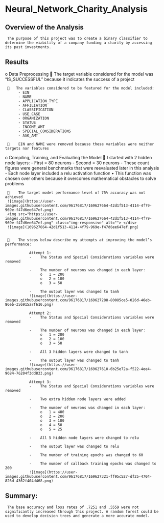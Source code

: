 # Neural_Network_Charity_Analysis


## Overview of the Analysis

     The purpose of this project was to create a binary classifier to determine the viability of a company funding a charity by accessing its past investments.


## Results

o	Data Preprocessing
        The target variable considered for the model was “IS_SUCCESSFUL” because it indicates the success of a project

        The variables considered to be featured for the model included:
          -	EIN
          -	NAME
          -	APPLICATION_TYPE
          -	AFFILIATION
          -	CLASSIFICATION
          -	USE_CASE
          -	ORGANIZATION
          -	STATUS
          -	INCOME_AMT
          -	SPECIAL_CONSIDERATIONS
          -	ASK_AMT

         EIN and NAME were removed because these variables were neither targets nor features

o	Compiling, Training, and Evaluating the Model
         I started with 2 hidden node layers:
          -	First = 80 neurons
          -	Second = 30 neurons
          -	These count figures were general benchmarks that were reevaluated later in this analysis
          -	Each node layer included a relu activation function
               •	This function was chosen over others because it overcomes mathematical obstacles to solve problems

         The target model performance level of 75% accuracy was not achieved
     ![image](https://user-images.githubusercontent.com/96176817/169627664-42d1f513-4114-4f79-969e-f47d6ee647ef.png)
     <img src="https://user-images.githubusercontent.com/96176817/169627664-42d1f513-4114-4f79-969e-f47d6ee647ef.png" class="img-responsive" alt=""> </div>
     ![image](169627664-42d1f513-4114-4f79-969e-f47d6ee647ef.png)


         The steps below describe my attempts at improving the model’s performance:

               Attempt 1: 
               -	The Status and Special Considerations variables were removed

               -	The number of neurons was changed in each layer:
                    o	1 = 200
                    o	2 = 100
                    o	3 = 50

               -	The output layer was changed to tanh
               ![image](https://user-images.githubusercontent.com/96176817/169627288-80085ce5-026d-46eb-86eb-356915a7f610.png)

               Attempt 2:
               -	The Status and Special Considerations variables were removed

               -	The number of neurons was changed in each layer:
                    o	1 = 200
                    o	2 = 100
                    o	3 = 50

               -	All 3 hidden layers were changed to tanh

               -	The output layer was changed to tanh
               ![image](https://user-images.githubusercontent.com/96176817/169627610-6b25e72a-f522-4ee4-9684-76204f3dd833.png)

               Attempt 3:
               -	The Status and Special Considerations variables were removed

               -	Two extra hidden node layers were added

               -	The number of neurons was changed in each layer:
                    o	1 = 400
                    o	2 = 200
                    o	3 = 100
                    o	4 = 50
                    o	5 = 25

               -	All 5 hidden node layers were changed to relu

               -	The output layer was changed to relu

               -	The number of training epochs was changed to 60

               -	The number of callback training epochs was changed to 200
               ![image](https://user-images.githubusercontent.com/96176817/169627321-ff95c527-df25-4704-826d-4362f404d468.png)


## Summary:
     The base accuracy and loss rates of .7251 and .5559 were not significantly increased through this project. A random forest could be used to develop decision trees and generate a more accurate model.
